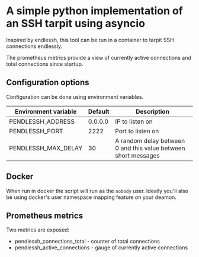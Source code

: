 # A simple python implementation of an SSH tarpit using asyncio

Inspired by endlessh, this tool can be run in a container to tarpit SSH connections endlessly.

The prometheus metrics provide a view of currently active connections and total connections since
startup.

## Configuration options

Configuration can be done using environment variables.

Environment variable | Default | Description
--- | --- | ---
PENDLESSH_ADDRESS | 0.0.0.0 | IP to listen on
PENDLESSH_PORT | 2222 | Port to listen on
PENDLESSH_MAX_DELAY | 30 | A random delay between 0 and this value between short messages

## Docker

When run in docker the script will run as the `nobody` user.  Ideally you'll also be using docker's
user namespace mapping feature on your deamon.

## Prometheus metrics

Two metrics are exposed:

- pendlessh_connections_total - counter of total connections
- pendlessh_active_connections - gauge of currently active connections
